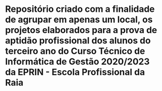 # Repositório criado com a finalidade de agrupar em apenas um local, os projetos elaborados para a prova de aptidão profissional dos alunos do terceiro ano do Curso Técnico de Informática de Gestão 2020/2023 da EPRIN - Escola Profissional da Raia
